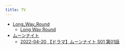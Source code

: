 ```yaml
---
title: TV
---
```



- [Long_Way_Round](//n/c/TV/Long_Way_Round/index.md)
    - [Long Way Round](/d/2008/12/11/【TV】Long_Way_Round.md)
- [ムーンナイト](//n/c/TV/ムーンナイト/index.md)
    - [2022-04-20 【ドラマ】ムーンナイト S01 第01話](/d/2022/04/20/2022-04-20_【ドラマ】ムーンナイト_S01_第01話.md)




